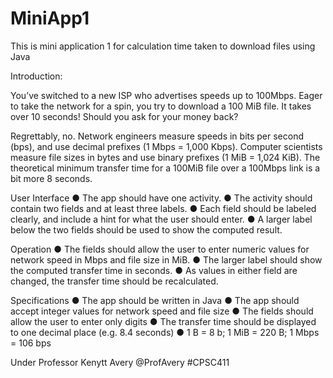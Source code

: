 # MiniApp1
This is mini application 1 for calculation time taken to download files using Java

Introduction:

You’ve switched to a new ISP who advertises speeds up to 100Mbps. Eager to take the network for a spin, you try to download a 100 MiB file. It takes over 10 seconds! Should you ask for your money back?

Regrettably, no. Network engineers measure speeds in bits per second (bps), and use decimal prefixes (1 Mbps = 1,000 Kbps). Computer scientists measure file sizes in bytes and use binary prefixes (1 MiB = 1,024 KiB). The theoretical minimum transfer time for a 100MiB file over a 100Mbps link is a bit more 8 seconds.

User Interface
  ●	The app should have one activity.
  ●	The activity should contain two fields and at least three labels.
  ●	Each field should be labeled clearly, and include a hint for what the user should enter.
  ●	A larger label below the two fields should be used to show the computed result.
  
Operation
  ●	The fields should allow the user to enter numeric values for network speed in Mbps and file size in MiB.
  ●	The larger label should show the computed transfer time in seconds.
  ●	As values in either field are changed, the transfer time should be recalculated.
  
Specifications
  ●	The app should be written in Java
  ●	The app should accept integer values for network speed and file size
  ●	The fields should allow the user to enter only digits
  ●	The transfer time should be displayed to one decimal place (e.g. 8.4 seconds)
  ●	1 B = 8 b; 1 MiB = 220 B; 1 Mbps = 106 bps
  
  Under
  Professor Kenytt Avery @ProfAvery
  #CPSC411



